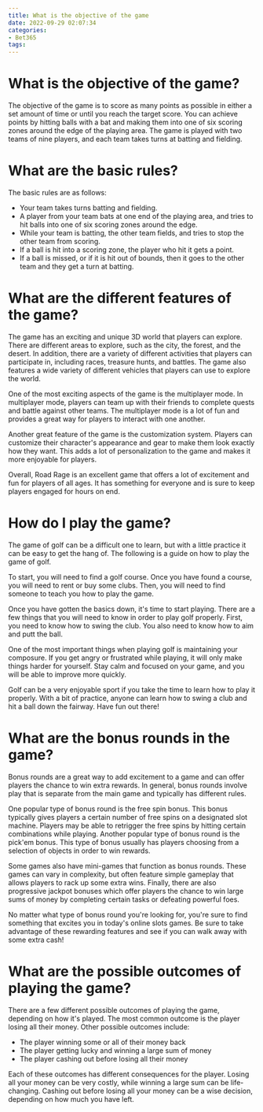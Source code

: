 ```yaml
---
title: What is the objective of the game
date: 2022-09-29 02:07:34
categories:
- Bet365
tags:
---
```



#  What is the objective of the game?

The objective of the game is to score as many points as possible in either a set amount of time or until you reach the target score. You can achieve points by hitting balls with a bat and making them into one of six scoring zones around the edge of the playing area. The game is played with two teams of nine players, and each team takes turns at batting and fielding.

# What are the basic rules?

The basic rules are as follows:

- Your team takes turns batting and fielding.
- A player from your team bats at one end of the playing area, and tries to hit balls into one of six scoring zones around the edge.
- While your team is batting, the other team fields, and tries to stop the other team from scoring.
- If a ball is hit into a scoring zone, the player who hit it gets a point.
- If a ball is missed, or if it is hit out of bounds, then it goes to the other team and they get a turn at batting.

#  What are the different features of the game?

The game has an exciting and unique 3D world that players can explore. There are different areas to explore, such as the city, the forest, and the desert. In addition, there are a variety of different activities that players can participate in, including races, treasure hunts, and battles. The game also features a wide variety of different vehicles that players can use to explore the world.

One of the most exciting aspects of the game is the multiplayer mode. In multiplayer mode, players can team up with their friends to complete quests and battle against other teams. The multiplayer mode is a lot of fun and provides a great way for players to interact with one another.

Another great feature of the game is the customization system. Players can customize their character's appearance and gear to make them look exactly how they want. This adds a lot of personalization to the game and makes it more enjoyable for players.

Overall, Road Rage is an excellent game that offers a lot of excitement and fun for players of all ages. It has something for everyone and is sure to keep players engaged for hours on end.

#  How do I play the game?

The game of golf can be a difficult one to learn, but with a little practice it can be easy to get the hang of. The following is a guide on how to play the game of golf.

To start, you will need to find a golf course. Once you have found a course, you will need to rent or buy some clubs. Then, you will need to find someone to teach you how to play the game.

Once you have gotten the basics down, it's time to start playing. There are a few things that you will need to know in order to play golf properly. First, you need to know how to swing the club. You also need to know how to aim and putt the ball.

One of the most important things when playing golf is maintaining your composure. If you get angry or frustrated while playing, it will only make things harder for yourself. Stay calm and focused on your game, and you will be able to improve more quickly.

Golf can be a very enjoyable sport if you take the time to learn how to play it properly. With a bit of practice, anyone can learn how to swing a club and hit a ball down the fairway. Have fun out there!

#  What are the bonus rounds in the game?

Bonus rounds are a great way to add excitement to a game and can offer players the chance to win extra rewards. In general, bonus rounds involve play that is separate from the main game and typically has different rules.

One popular type of bonus round is the free spin bonus. This bonus typically gives players a certain number of free spins on a designated slot machine. Players may be able to retrigger the free spins by hitting certain combinations while playing. Another popular type of bonus round is the pick'em bonus. This type of bonus usually has players choosing from a selection of objects in order to win rewards.

Some games also have mini-games that function as bonus rounds. These games can vary in complexity, but often feature simple gameplay that allows players to rack up some extra wins. Finally, there are also progressive jackpot bonuses which offer players the chance to win large sums of money by completing certain tasks or defeating powerful foes.

No matter what type of bonus round you're looking for, you're sure to find something that excites you in today's online slots games. Be sure to take advantage of these rewarding features and see if you can walk away with some extra cash!

#  What are the possible outcomes of playing the game?

There are a few different possible outcomes of playing the game, depending on how it's played. The most common outcome is the player losing all their money. Other possible outcomes include:

- The player winning some or all of their money back
- The player getting lucky and winning a large sum of money
- The player cashing out before losing all their money

Each of these outcomes has different consequences for the player. Losing all your money can be very costly, while winning a large sum can be life-changing. Cashing out before losing all your money can be a wise decision, depending on how much you have left.